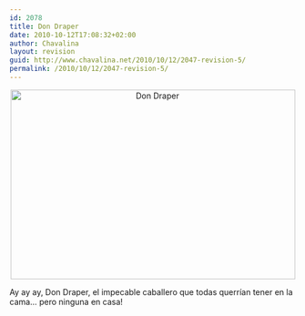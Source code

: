 ```yaml
---
id: 2078
title: Don Draper
date: 2010-10-12T17:08:32+02:00
author: Chavalina
layout: revision
guid: http://www.chavalina.net/2010/10/12/2047-revision-5/
permalink: /2010/10/12/2047-revision-5/
---
```

<p style="text-align: center;">
  <img class="aligncenter size-large wp-image-2071" title="Don Draper" src="http://www.chavalina.net/imagenes/2010/10/don-draper-4-500x333.jpg" alt="Don Draper" width="500" height="333" />
</p>

Ay ay ay, Don Draper, el impecable caballero que todas querrían tener en la cama&#8230; pero ninguna en casa!